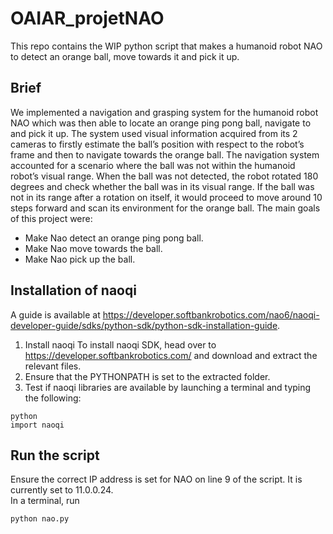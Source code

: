 # OAIAR_projetNAO
This repo contains the WIP python script that makes a humanoid robot NAO to detect an orange ball, move towards it and pick it up.

## Brief
We implemented a navigation and grasping system for the humanoid robot NAO which was then able to locate an orange ping pong ball, navigate to and pick it up. The system used visual information acquired from its 2 cameras to firstly estimate the ball’s position with respect to the robot’s frame and then to navigate towards the orange ball. The navigation system accounted for a scenario where the ball was not within the humanoid robot’s visual range. When the ball was not detected, the robot rotated 180 degrees and check whether the ball was in its visual range. If the ball was not in its range after a rotation on itself, it would proceed to move around 10 steps forward and scan its environment for the orange ball. The main goals of this project were:  
* Make Nao detect an orange ping pong ball.
* Make Nao move towards the ball.
* Make Nao pick up the ball.

## Installation of naoqi
A guide is available at https://developer.softbankrobotics.com/nao6/naoqi-developer-guide/sdks/python-sdk/python-sdk-installation-guide.
1. Install naoqi
To install naoqi SDK, head over to https://developer.softbankrobotics.com/ and download and extract the relevant files.
2. Ensure that the PYTHONPATH is set to the extracted folder. 
3. Test if naoqi libraries are available by launching a terminal and typing the following:

```
python
import naoqi
```
## Run the script
Ensure the correct IP address is set for NAO on line 9 of the script. It is currently set to 11.0.0.24.  
In a terminal, run 
```
python nao.py
```
